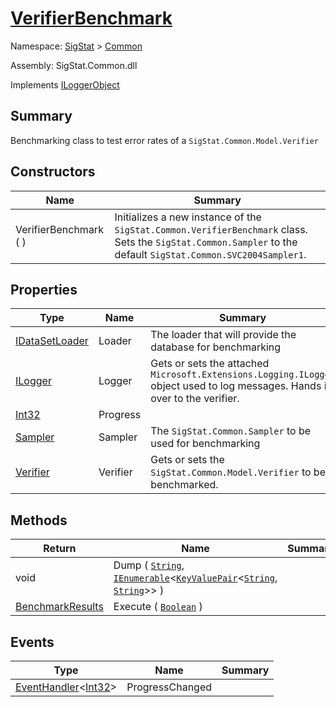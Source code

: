 # [VerifierBenchmark](./VerifierBenchmark.md)

Namespace: [SigStat]() > [Common]()

Assembly: SigStat.Common.dll

Implements [ILoggerObject](./ILoggerObject.md)

## Summary
Benchmarking class to test error rates of a `SigStat.Common.Model.Verifier`

## Constructors

| Name | Summary | 
| --- | --- | 
| VerifierBenchmark (  ) | Initializes a new instance of the `SigStat.Common.VerifierBenchmark` class.  Sets the `SigStat.Common.Sampler` to the default `SigStat.Common.SVC2004Sampler1`. | 


## Properties

| Type | Name | Summary | 
| --- | --- | --- | 
| [IDataSetLoader](./Loaders/IDataSetLoader.md) | Loader | The loader that will provide the database for benchmarking | 
| [ILogger](./VerifierBenchmark.md) | Logger | Gets or sets the attached `Microsoft.Extensions.Logging.ILogger` object used to log messages. Hands it over to the verifier. | 
| [Int32](https://docs.microsoft.com/en-us/dotnet/api/System.Int32) | Progress |  | 
| [Sampler](./Sampler.md) | Sampler | The `SigStat.Common.Sampler` to be used for benchmarking | 
| [Verifier](./Model/Verifier.md) | Verifier | Gets or sets the `SigStat.Common.Model.Verifier` to be benchmarked. | 


## Methods

| Return | Name | Summary | 
| --- | --- | --- | 
| void | Dump ( [`String`](https://docs.microsoft.com/en-us/dotnet/api/System.String), [`IEnumerable`](https://docs.microsoft.com/en-us/dotnet/api/System.Collections.Generic.IEnumerable-1)\<[`KeyValuePair`](https://docs.microsoft.com/en-us/dotnet/api/System.Collections.Generic.KeyValuePair-2)\<[`String`](https://docs.microsoft.com/en-us/dotnet/api/System.String), [`String`](https://docs.microsoft.com/en-us/dotnet/api/System.String)>> ) |  | 
| [BenchmarkResults](./BenchmarkResults.md) | Execute ( [`Boolean`](https://docs.microsoft.com/en-us/dotnet/api/System.Boolean) ) |  | 


## Events

| Type | Name | Summary | 
| --- | --- | --- | 
| [EventHandler](https://docs.microsoft.com/en-us/dotnet/api/System.EventHandler-1)\<[Int32](https://docs.microsoft.com/en-us/dotnet/api/System.Int32)> | ProgressChanged |  | 


